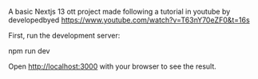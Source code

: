 A basic Nextjs 13 ott project made following a tutorial in youtube by developedbyed https://www.youtube.com/watch?v=T63nY70eZF0&t=16s


First, run the development server:

npm run dev

Open [http://localhost:3000](http://localhost:3000) with your browser to see the result.


